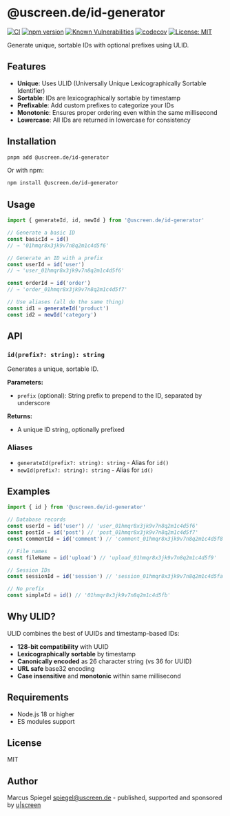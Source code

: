 # @uscreen.de/id-generator

[![CI](https://github.com/uscreen/id-generator/actions/workflows/ci.yml/badge.svg)](https://github.com/uscreen/id-generator/actions/workflows/ci.yml)
[![npm version](https://badge.fury.io/js/@uscreen.de%2Fid-generator.svg)](https://badge.fury.io/js/@uscreen.de%2Fid-generator)
[![Known Vulnerabilities](https://snyk.io/test/github/uscreen/id-generator/badge.svg)](https://snyk.io/test/github/uscreen/id-generator)
[![codecov](https://codecov.io/gh/uscreen/id-generator/branch/main/graph/badge.svg)](https://codecov.io/gh/uscreen/id-generator)
[![License: MIT](https://img.shields.io/badge/License-MIT-yellow.svg)](https://opensource.org/licenses/MIT)

Generate unique, sortable IDs with optional prefixes using ULID.

## Features

- **Unique**: Uses ULID (Universally Unique Lexicographically Sortable Identifier)
- **Sortable**: IDs are lexicographically sortable by timestamp
- **Prefixable**: Add custom prefixes to categorize your IDs
- **Monotonic**: Ensures proper ordering even within the same millisecond
- **Lowercase**: All IDs are returned in lowercase for consistency

## Installation

```bash
pnpm add @uscreen.de/id-generator
```

Or with npm:

```bash
npm install @uscreen.de/id-generator
```

## Usage

```javascript
import { generateId, id, newId } from '@uscreen.de/id-generator'

// Generate a basic ID
const basicId = id()
// → '01hmqr8x3jk9v7n8q2m1c4d5f6'

// Generate an ID with a prefix
const userId = id('user')
// → 'user_01hmqr8x3jk9v7n8q2m1c4d5f6'

const orderId = id('order')
// → 'order_01hmqr8x3jk9v7n8q2m1c4d5f7'

// Use aliases (all do the same thing)
const id1 = generateId('product')
const id2 = newId('category')
```

## API

### `id(prefix?: string): string`

Generates a unique, sortable ID.

**Parameters:**

- `prefix` (optional): String prefix to prepend to the ID, separated by underscore

**Returns:**

- A unique ID string, optionally prefixed

### Aliases

- `generateId(prefix?: string): string` - Alias for `id()`
- `newId(prefix?: string): string` - Alias for `id()`

## Examples

```javascript
import { id } from '@uscreen.de/id-generator'

// Database records
const userId = id('user') // 'user_01hmqr8x3jk9v7n8q2m1c4d5f6'
const postId = id('post') // 'post_01hmqr8x3jk9v7n8q2m1c4d5f7'
const commentId = id('comment') // 'comment_01hmqr8x3jk9v7n8q2m1c4d5f8'

// File names
const fileName = id('upload') // 'upload_01hmqr8x3jk9v7n8q2m1c4d5f9'

// Session IDs
const sessionId = id('session') // 'session_01hmqr8x3jk9v7n8q2m1c4d5fa'

// No prefix
const simpleId = id() // '01hmqr8x3jk9v7n8q2m1c4d5fb'
```

## Why ULID?

ULID combines the best of UUIDs and timestamp-based IDs:

- **128-bit compatibility** with UUID
- **Lexicographically sortable** by timestamp
- **Canonically encoded** as 26 character string (vs 36 for UUID)
- **URL safe** base32 encoding
- **Case insensitive** and **monotonic** within same millisecond

## Requirements

- Node.js 18 or higher
- ES modules support

## License

MIT

## Author

Marcus Spiegel <spiegel@uscreen.de> - published, supported and sponsored by [u|screen](https://uscreen.de)
